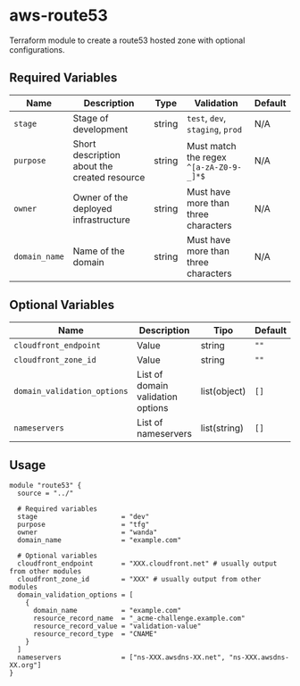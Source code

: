 # aws-route53
Terraform module to create a route53 hosted zone with optional configurations.

## Required Variables

| Name          | Description                                     | Type   | Validation                                           | Default |
|---------------|-------------------------------------------------|--------|------------------------------------------------------|------------------|
| `stage`       | Stage of development                            | string | `test`, `dev`, `staging`, `prod`                     | N/A              |
| `purpose`     | Short description about the created resource    | string | Must match the regex `^[a-zA-Z0-9-_]*$`              | N/A              |
| `owner`       | Owner of the deployed infrastructure            | string | Must have more than three characters                 | N/A              |
| `domain_name` | Name of the domain                              | string | Must have more than three characters                 | N/A              |

## Optional Variables

| Name                       | Description                            | Tipo   | Default              |
|----------------------------|----------------------------------------|--------|----------------------|
| `cloudfront_endpoint`      | Value                                  | string | `""`                 |
| `cloudfront_zone_id`       | Value                                  | string | `""`                 |
| `domain_validation_options`| List of domain validation options      | list(object) | `[]`           |
| `nameservers`              | List of nameservers                    | list(string) | `[]`           |

## Usage

```hcl
module "route53" {
  source = "../"
  
  # Required variables
  stage                     = "dev"
  purpose                   = "tfg"
  owner                     = "wanda"
  domain_name               = "example.com"

  # Optional variables
  cloudfront_endpoint       = "XXX.cloudfront.net" # usually output from other modules
  cloudfront_zone_id        = "XXX" # usually output from other modules
  domain_validation_options = [
    {
      domain_name           = "example.com"
      resource_record_name  = "_acme-challenge.example.com"
      resource_record_value = "validation-value"
      resource_record_type  = "CNAME"
    }
  ]
  nameservers               = ["ns-XXX.awsdns-XX.net", "ns-XXX.awsdns-XX.org"]
}
```